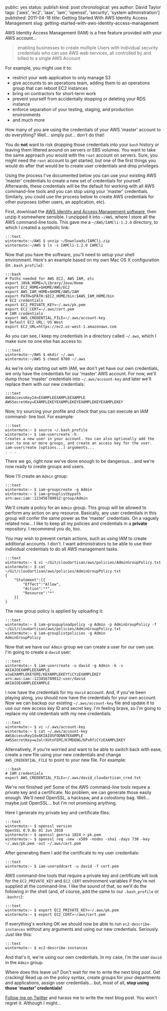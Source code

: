 public: yes
status: publish
kind: post
chronological: yes
author: David Taylor
tags: ['aws', 'ec2', 'iaas', 'iam', 'openssl', 'security', 'system administration']
published: 2011-04-18
title: Getting Started With AWS Identity Access Management
slug: getting-started-with-aws-identity-access-management

AWS Identity Access Management (IAM) is a free feature provided with your AWS
account...

> enabling businesses to create multiple Users with individual security credentials who can use AWS web services, all controlled by and billed to a single AWS Account

For example, you might use it to:

  * restrict your web application to only manage S3
  * give accounts to an operations team, adding them to an operations group that can reboot EC2 instances
  * bring on contractors for short-term work
  * prevent yourself from accidentally stopping or deleting your RDS instance
  * enforce separation of your testing, staging, and production environments
  * and much more
  
How many of you are using the credentials of your AWS 'master' account to do everything? Well... simply put... don't do that!

You do **not** want to risk dropping those credentials into your `bash` history or leaving them littered around on servers or EBS volumes. You want to take the same approach you would with the `root` account on servers. Sure, you might need the `root` account to get started, but one of the first things you would do after that would be to create user credentials and drop privileges.

Using the process I've documented below you can use your existing AWS 'master' credentials to create a new set of credentials for yourself. Afterwards, these credentials will be the default for working with all AWS command-line tools and you can stop using your 'master' credentials. Similarly, you could use the process below to create AWS credentials for other purposes (other users, an application, etc).

First, download the [AWS Identity and Access Management software](http://aws.amazon.com/developertools/AWS-Identity-and-Access-Management/4143), then unzip it somewhere sensible. I unzipped it into `~/AWS`, where I store all the AWS command-line tools. This gave me a `~/AWS/IAMCli-1.2.0` directory, to which I created a symbolic link:


    :::text
    wintermute:~/AWS $ unzip ~/Downloads/IAMCli.zip
    wintermute:~/AWS $ ln -s IAMCli-1.2.0 IAMCli


Now that you have the software, you'll need to setup your shell environment.  Here's an example based on my own Mac OS X configuration (in `.bash_profile`):


    :::bash
    # Paths needed for AWS EC2, AWS IAM, etc
    export JAVA_HOME=/Library/Java/Home
    export EC2_HOME=$HOME/AWS/EC2
    export AWS_IAM_HOME=$HOME/AWS/IAM
    export PATH=$PATH:$EC2_HOME/bin:$AWS_IAM_HOME/bin  
    # EC2 credentials
    export EC2_PRIVATE_KEY=~/.aws/pk.pem
    export EC2_CERT=~/.aws/cert.pem  
    # IAM credentials
    export AWS_CREDENTIAL_FILE=~/.aws/account-key  
    # Default EC2 URL: US West
    export EC2_URL=https://ec2.us-west-1.amazonaws.com


As you can see, I keep my credentials in a directory called `~/.aws`, which I make sure no one else has access to:


    :::text
    wintermute:~/AWS $ mkdir ~/.aws
    wintermute:~/AWS $ chmod 0700 ~/.aws


As we're only starting out with IAM, we don't yet have our own credentials, we only have the credentials for our 'master' AWS account. For now, we'll dump those 'master' credentials into `~/.aws/account-key` and later we'll replace them with our new credentials:


    :::text
    AWSAccessKeyId=EXAMPLEEXAMPLEEXAMPLE
    AWSSecretKey=EXAMPLEKEYEXAMPLEKEYEXAMPLEKEYEXAMPLEKEY


Now, try sourcing your profile and check that you can execute an IAM command- line tool. For example:


    :::text
    wintermute:~ $ source ~/.bash_profile
    wintermute:~ $ iam-usercreate -h  
    Creates a new user in your account. You can also optionally add the user to one or more groups, and create an access key for the user.  
    iam-usercreate [options...] arguments...  
    . . .


There we go, right now we've done enough to be dangerous... and we're now ready to create groups and users.

Now I'll create an `Admin` group:


    :::text
    wintermute:~ $ iam-groupcreate -g Admin
    wintermute:~ $ iam-grouplistbypath
    arn:aws:iam::123456789012:group/Admin


We'll create a policy for an `Admin` group. This group will be allowed to perform any action on any resource. Basically, any user credentials in this group will confer the same power as the 'master' credentials. On a vaguely related now... I like to keep all my policies and credentials in a **private** repository. I recommend you do, too.

You may wish to prevent certain actions, such as using IAM to create additional accounts. I don't. I want administrators to be able to use their individual credentials to do all AWS management tasks.


    :::text
    wintermute:~ $ vi ~/Git/cloudartisan/aws/policies/AdminGroupPolicy.txt
    wintermute:~ $ cat ~/Git/cloudartisan/aws/policies/AdminGroupPolicy.txt
    {
        "Statement":[{
            "Effect":"Allow",
            "Action":"*",
            "Resource":"*"
        }]
    }


The new group policy is applied by uploading it:

    
    :::text
    wintermute:~ $ iam-groupuploadpolicy -g Admin -p AdminGroupPolicy -f ~/Git/cloudartisan/aws/policies/AdminGroupPolicy.txt
    wintermute:~ $ iam-grouplistpolicies -g Admin
    AdminGroupPolicy


Now that we have our `Admin` group we can create a user for our own use. I'm going to create a `david` user:


    :::text
    wintermute:~ $ iam-usercreate -u david -g Admin -k -v
    AKIAIOEXAMPLEEXAMPLE
    wJaEXAMPLEKEYEMI/KEXAMPLEKEYfiCYzEXAMPLEKEY
    arn:aws:iam::123456789012:user/david
    AKIAIOEXAMPLEEXAMPLE


I now have the credentials for my `david` account. And, if you've been playing along, you should now have the credentials for your own account. Now we can backup our existing `~/.aws/account-key` file and update it to use our new access key ID and secret key. I'm feeling brave, so I'm going to replace my old credentials with my new credentials:


    :::text
    wintermute:~ $ vi ~/.aws/account-key
    wintermute:~ $ cat ~/.aws/account-key
    AWSAccessKeyId=AKIAIOSFODNN7EXAMPLE
    AWSSecretKey=wJalrXUtnFEMI/K7MDENG/bPxRfiCYzEXAMPLEKEY


Alternatively, if you're worried and want to be able to switch back with ease, create a new file using your new credentials and change `AWS_CREDENTIAL_FILE` to point to your new file. For example:


    :::bash
    # IAM credentials
    export AWS_CREDENTIAL_FILE=~/.aws/david_cloudartisan_cred.txt


We're not finished yet! Some of the AWS command-line tools require a private key and a certificate. No problem, we can generate those easily enough. We'll need OpenSSL, a hacksaw, and a colostomy bag. Well... maybe just OpenSSL...  but I'm not promising anything.

Here I generate my private key and certificate files:


    :::text
    wintermute:~ $ openssl version
    OpenSSL 0.9.8o 01 Jun 2010
    wintermute:~ $ openssl genrsa 1024 > pk.pem
    wintermute:~ $ openssl req -new -x509 -nodes -sha1 -days 730 -key ~/.aws/pk.pem -out ~/.aws/cert.pem


After generating them I add the certificate to my user credentials:


    :::text
    wintermute:~ $ iam-useraddcert -u david -f cert.pem


AWS command-line tools that require a private key and certificate will look for the `EC2_PRIVATE_KEY` and `EC2_CERT` environment variables if they're not supplied at the command-line. I like the sound of that, so we'll do the following in the shell (and, of course, add the same to our `.bash_profile` or `.bashrc`):


    :::text
    wintermute:~ $ export EC2_PRIVATE_KEY=~/.aws/pk.pem
    wintermute:~ $ export EC2_CERT=~/aws/cert.pem


If everything's working OK we should now be able to run `ec2-describe- instances` without any arguments and using our new credentials. Seriously.  Just like this:


    :::text
    wintermute:~ $ ec2-describe-instances


And that's it, we're using our own credentials. In my case, I'm the user `david` in the `Admin` group.

Where does this leave us? Don't wait for me to write the next blog post. Get cracking! Read up on the policy syntax, create groups for your departments and applications, assign user credentials... but, most of all, **stop using those 'master' credentials!**

[Follow me on Twitter](http://twitter.com/davidltaylor) and harass me to write the next blog post. You won't regret it. Although I might...
